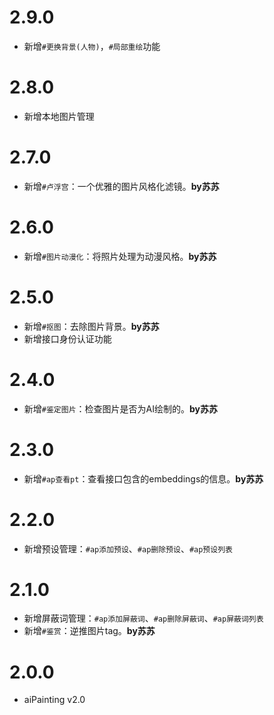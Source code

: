 <!--
 * @Author: 渔火Arcadia  https://github.com/yhArcadia
 * @Date: 2022-12-24 02:48:57
 * @LastEditors: 渔火Arcadia
 * @LastEditTime: 2023-01-09 01:59:16
 * @FilePath: \Yunzai-Bot\plugins\ap-plugin\CHANGELOG.md
 * @Description: changeLog
 * 
 * Copyright (c) 2022 by 渔火Arcadia 1761869682@qq.com, All Rights Reserved. 
-->
# 2.9.0

* 新增`#更换背景(人物)`，`#局部重绘`功能

# 2.8.0

* 新增本地图片管理

# 2.7.0

* 新增`#卢浮宫`：一个优雅的图片风格化滤镜。**by苏苏** 

# 2.6.0

* 新增`#图片动漫化`：将照片处理为动漫风格。**by苏苏** 

# 2.5.0

* 新增`#抠图`：去除图片背景。**by苏苏**
* 新增接口身份认证功能

# 2.4.0

* 新增`#鉴定图片`：检查图片是否为AI绘制的。**by苏苏**

# 2.3.0

* 新增`#ap查看pt`：查看接口包含的embeddings的信息。**by苏苏**

# 2.2.0

* 新增预设管理：`#ap添加预设`、`#ap删除预设`、`#ap预设列表`

# 2.1.0

* 新增屏蔽词管理：`#ap添加屏蔽词`、`#ap删除屏蔽词`、`#ap屏蔽词列表`
* 新增`#鉴赏`：逆推图片tag。**by苏苏**

# 2.0.0

* aiPainting v2.0